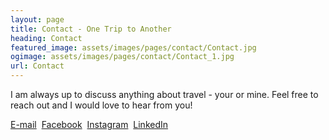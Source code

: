 ```yaml
---
layout: page
title: Contact - One Trip to Another
heading: Contact
featured_image: assets/images/pages/contact/Contact.jpg
ogimage: assets/images/pages/contact/Contact_1.jpg
url: Contact
---
```

    
I am always up to discuss anything about travel - your or mine. Feel free to reach out and I would love to hear from you!<br>

<a href = "mailto: chinmay.nema1993@gmail.com">E-mail</a> &nbsp;<a href = "https://www.facebook.com/chinmay.nema">Facebook</a> &nbsp;<a href = "https://www.instagram.com/chinmaynema/">Instagram</a> &nbsp;<a href = "https://www.linkedin.com/in/chinmay-nema/">LinkedIn</a>
